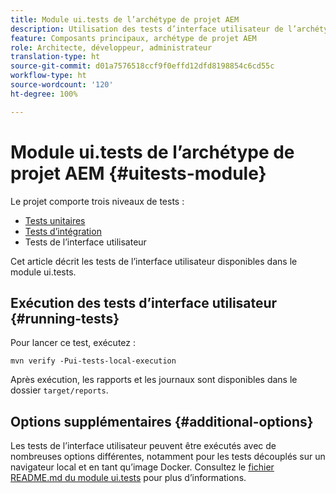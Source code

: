 ```yaml
---
title: Module ui.tests de l’archétype de projet AEM
description: Utilisation des tests d’interface utilisateur de l’archétype de projet AEM
feature: Composants principaux, archétype de projet AEM
role: Architecte, développeur, administrateur
translation-type: ht
source-git-commit: d01a7576518ccf9f0effd12dfd8198854c6cd55c
workflow-type: ht
source-wordcount: '120'
ht-degree: 100%

---
```



# Module ui.tests de l’archétype de projet AEM {#uitests-module}

Le projet comporte trois niveaux de tests :

* [Tests unitaires](core.md#unit-tests)
* [Tests d’intégration](ittests.md)
* Tests de l’interface utilisateur

Cet article décrit les tests de l’interface utilisateur disponibles dans le module ui.tests.

## Exécution des tests d’interface utilisateur {#running-tests}

Pour lancer ce test, exécutez :

```shell
mvn verify -Pui-tests-local-execution
```

Après exécution, les rapports et les journaux sont disponibles dans le dossier `target/reports`.

## Options supplémentaires {#additional-options}

Les tests de l’interface utilisateur peuvent être exécutés avec de nombreuses options différentes, notamment pour les tests découplés sur un navigateur local et en tant qu’image Docker. Consultez le [fichier README.md du module ui.tests](https://github.com/adobe/aem-project-archetype/tree/master/src/main/archetype/ui.tests) pour plus d’informations.

